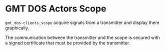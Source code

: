 # GMT DOS Actors Scope

`gmt_dos-clients_scope` acquire signals from a transmitter and display them graphically.

The communication between the transmitter and the scope is secured with a signed certificate
that must be provided by the transmitter.